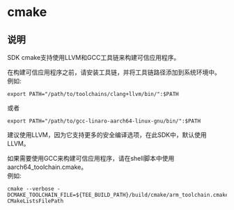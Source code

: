 # cmake<a name="ZH-CN_TOPIC_0000001078026808"></a>

## 说明
SDK cmake支持使用LLVM和GCC工具链来构建可信应用程序。

在构建可信应用程序之前，请安装工具链，并将工具链路径添加到系统环境中。<br>
例如:<br>
```
export PATH="/path/to/toolchains/clang+llvm/bin/":$PATH
```
或者
```
export PATH="/path/to/gcc-linaro-aarch64-linux-gnu/bin/":$PATH
```


建议使用LLVM，因为它支持更多的安全编译选项，在此SDK中，默认使用LLVM。

如果需要使用GCC来构建可信应用程序，请在shell脚本中使用aarch64_toolchain.cmake。<br>
例如:
```
cmake --verbose -DCMAKE_TOOLCHAIN_FILE=${TEE_BUILD_PATH}/build/cmake/arm_toolchain.cmake CMakeListsFilePath
```

